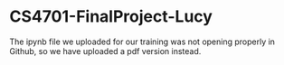 # CS4701-FinalProject-Lucy

The ipynb file we uploaded for our training was not opening properly in Github, so we have uploaded a pdf version instead. 
